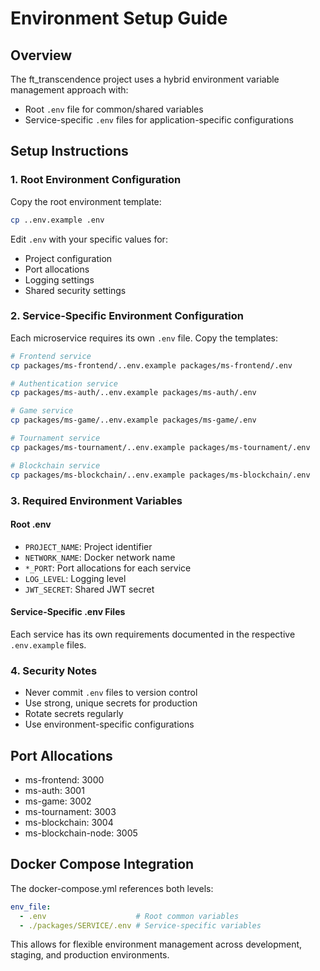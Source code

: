 # Environment Setup Guide

## Overview
The ft_transcendence project uses a hybrid environment variable management approach with:
- Root `.env` file for common/shared variables
- Service-specific `.env` files for application-specific configurations

## Setup Instructions

### 1. Root Environment Configuration
Copy the root environment template:
```bash
cp ..env.example .env
```

Edit `.env` with your specific values for:
- Project configuration
- Port allocations
- Logging settings
- Shared security settings

### 2. Service-Specific Environment Configuration
Each microservice requires its own `.env` file. Copy the templates:

```bash
# Frontend service
cp packages/ms-frontend/..env.example packages/ms-frontend/.env

# Authentication service  
cp packages/ms-auth/..env.example packages/ms-auth/.env

# Game service
cp packages/ms-game/..env.example packages/ms-game/.env

# Tournament service
cp packages/ms-tournament/..env.example packages/ms-tournament/.env

# Blockchain service
cp packages/ms-blockchain/..env.example packages/ms-blockchain/.env
```

### 3. Required Environment Variables

#### Root .env
- `PROJECT_NAME`: Project identifier
- `NETWORK_NAME`: Docker network name
- `*_PORT`: Port allocations for each service
- `LOG_LEVEL`: Logging level
- `JWT_SECRET`: Shared JWT secret

#### Service-Specific .env Files
Each service has its own requirements documented in the respective `.env.example` files.

### 4. Security Notes
- Never commit `.env` files to version control
- Use strong, unique secrets for production
- Rotate secrets regularly
- Use environment-specific configurations

## Port Allocations
- ms-frontend: 3000
- ms-auth: 3001  
- ms-game: 3002
- ms-tournament: 3003
- ms-blockchain: 3004
- ms-blockchain-node: 3005

## Docker Compose Integration
The docker-compose.yml references both levels:
```yaml
env_file:
  - .env                    # Root common variables
  - ./packages/SERVICE/.env # Service-specific variables
```

This allows for flexible environment management across development, staging, and production environments.

